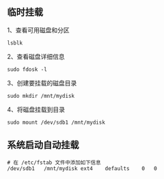 ## 临时挂载

1、查看可用磁盘和分区

```shell
lsblk
```

2、查看磁盘详细信息

```shell
sudo fdosk -l
```

3、创建要挂载的磁盘目录

```shell
sudo mkdir /mnt/mydisk
```

4、将磁盘挂载到目录

```shell
sudo mount /dev/sdb1 /mnt/mydisk
```

## 系统启动自动挂载

```shell
# 在 /etc/fstab 文件中添加如下信息
/dev/sdb1	/mnt/mydisk	ext4	defaults	0	0
```



